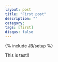 ```yaml
---
layout: post
title: "First post"
description: ""
category: 
tags: [first]
disqus: false
---
```

{% include JB/setup %}

This is test!!
